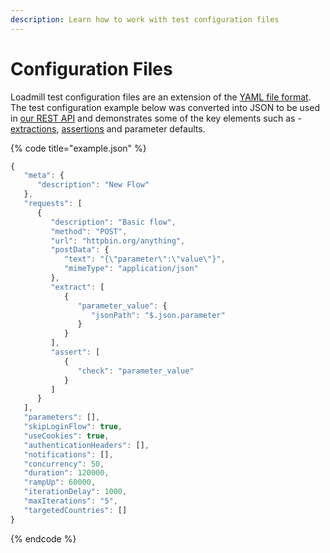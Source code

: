 ```yaml
---
description: Learn how to work with test configuration files
---
```


# Configuration Files

Loadmill test configuration files are an extension of the [YAML file format](https://en.wikipedia.org/wiki/YAML). The test configuration example below was converted into JSON to be used in [our REST API](https://docs.loadmill.com/integrations/rest-api#create-load-test) and demonstrates some of the key elements such as - [extractions](https://docs.loadmill.com/api-testing/test-suite-editor/set-parameters-extractions), [assertions](../general/api-testing1/test-suite-editor/assertions.md) and parameter defaults.

{% code title="example.json" %}
```javascript
{
   "meta": {
      "description": "New Flow"
   },
   "requests": [
      {
         "description": "Basic flow",
         "method": "POST",
         "url": "httpbin.org/anything",
         "postData": {
            "text": "{\"parameter\":\"value\"}",
            "mimeType": "application/json"
         },
         "extract": [
            {
               "parameter_value": {
                  "jsonPath": "$.json.parameter"
               }
            }
         ],
         "assert": [
            {
               "check": "parameter_value"
            }
         ]
      }
   ],
   "parameters": [],
   "skipLoginFlow": true,
   "useCookies": true,
   "authenticationHeaders": [],
   "notifications": [],
   "concurrency": 50,
   "duration": 120000,
   "rampUp": 60000,
   "iterationDelay": 1000,
   "maxIterations": "5",
   "targetedCountries": []
}
```
{% endcode %}
